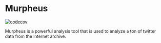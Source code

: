 # Murpheus

[![codecov](https://codecov.io/gh/Social-Media-Public-Analysis/murpheus/branch/master/graph/badge.svg?token=S652XM8QA6)](https://codecov.io/gh/Social-Media-Public-Analysis/murpheus)

Murpheus is a powerful analysis tool that is used to analyze a ton of twitter data from the internet archive.
